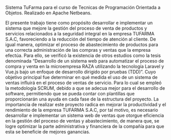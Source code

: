 Sistema TuFarma para el curso de Tecnicas de Programación Orientada a Objetos. Realizado en Apache Netbeans.

El presente trabajo tiene como propósito desarrollar e implementar un sistema que mejore la gestión del proceso de venta de productos y servicios relacionados a la seguridad integral en la empresa TUFARMA S.A.C, favoreciendo a la reducción del tiempo de atención al cliente. De igual manera, optimizar el proceso de abastecimiento de productos para una correcta administración de las compras y ventas que la empresa efectúa.
Para ello, se verificó la existencia de otros estudios como la tesis denominada “Desarrollo de un sistema web para automatizar el proceso de compra y venta en la microempresa RAZA utilizando la tecnología Laravel y Vue.js bajo un enfoque de desarrollo dirigido por pruebas (TDD)”. Cuyo objetivo principal fue determinar en qué medida el uso de un sistema de ventas influirá en el proceso de ventas de servicio. Para lo cual se empleó la metodología SCRUM, debido a que se adecua mejor para el desarrollo de software, permitiendo que se pueda contar con plantillas que proporcionarán una ayuda en cada fase de la estructura del proyecto.
La importancia de realizar este proyecto radica en mejorar la productividad y el rendimiento de la empresa TUFARMA S.A.C, por tal motivo, es necesario desarrollar e implementar un sistema web de ventas que otorgue eficiencia en la gestión del proceso de ventas y abastecimiento, de manera que, se logre optimizar la parte administrativa y financiera de la compañía para que esta se beneficie de mejores ganancias. 
